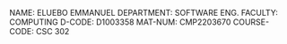 NAME: ELUEBO EMMANUEL
DEPARTMENT: SOFTWARE ENG.
FACULTY: COMPUTING
D-CODE: D1003358
MAT-NUM: CMP2203670
COURSE-CODE: CSC 302